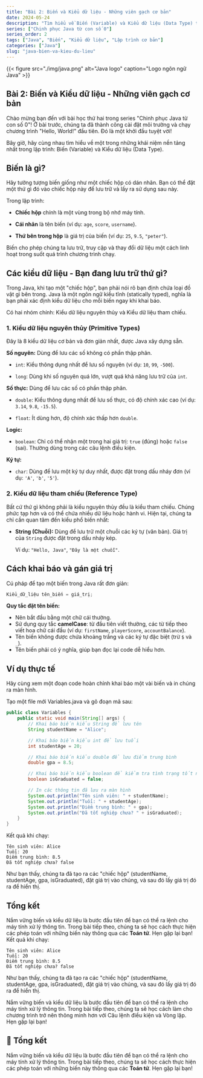 ```yaml
---
title: "Bài 2: Biến và Kiểu dữ liệu - Những viên gạch cơ bản"
date: 2024-05-24
description: "Tìm hiểu về Biến (Variable) và Kiểu dữ liệu (Data Type) trong Java, bao gồm các kiểu nguyên thủy (int, double, boolean) và kiểu tham chiếu (String)."
series: ["Chinh phục Java từ con số 0"]
series_order: 2
tags: ["Java", "Biến", "Kiểu dữ liệu", "Lập trình cơ bản"]
categories: ["Java"]
slug: "java-bien-va-kieu-du-lieu"
---
```


{{< figure src="./img/java.png" alt="Java logo" caption="Logo ngôn ngữ Java" >}}

## Bài 2: Biến và Kiểu dữ liệu - Những viên gạch cơ bản

Chào mừng bạn đến với bài học thứ hai trong series "Chinh phục Java từ con số 0"! Ở bài trước, chúng ta đã thành công cài đặt môi trường và chạy chương trình "Hello, World!" đầu tiên. Đó là một khởi đầu tuyệt vời!

Bây giờ, hãy cùng nhau tìm hiểu về một trong những khái niệm nền tảng nhất trong lập trình: Biến (Variable) và Kiểu dữ liệu (Data Type).

## Biến là gì?

Hãy tưởng tượng biến giống như một chiếc hộp có dán nhãn. Bạn có thể đặt một thứ gì đó vào chiếc hộp này để lưu trữ và lấy ra sử dụng sau này.

Trong lập trình:

- **Chiếc hộp** chính là một vùng trong bộ nhớ máy tính.

- **Cái nhãn** là tên biến (ví dụ: `age`, `score`, `username`).

- **Thứ bên trong hộp** là giá trị của biến (ví dụ: `25`, `9.5`, `"peter"`).

Biến cho phép chúng ta lưu trữ, truy cập và thay đổi dữ liệu một cách linh hoạt trong suốt quá trình chương trình chạy.

## Các kiểu dữ liệu - Bạn đang lưu trữ thứ gì?

Trong Java, khi tạo một "chiếc hộp", bạn phải nói rõ bạn định chứa loại đồ vật gì bên trong. Java là một ngôn ngữ kiểu tĩnh (statically typed), nghĩa là bạn phải xác định kiểu dữ liệu cho mỗi biến ngay khi khai báo.

Có hai nhóm chính: Kiểu dữ liệu nguyên thủy và Kiểu dữ liệu tham chiếu.

### 1. Kiểu dữ liệu nguyên thủy (Primitive Types)

Đây là 8 kiểu dữ liệu cơ bản và đơn giản nhất, được Java xây dựng sẵn.

**Số nguyên:** Dùng để lưu các số không có phần thập phân.

- `int`: Kiểu thông dụng nhất để lưu số nguyên (ví dụ: `10`, `99`, `-500`).

- `long`: Dùng khi số nguyên quá lớn, vượt quá khả năng lưu trữ của `int`.

**Số thực:** Dùng để lưu các số có phần thập phân.

- `double`: Kiểu thông dụng nhất để lưu số thực, có độ chính xác cao (ví dụ: `3.14`, `9.8`, `-15.5`).

- `float`: Ít dùng hơn, độ chính xác thấp hơn `double`.

**Logic:**

- `boolean`: Chỉ có thể nhận một trong hai giá trị: `true` (đúng) hoặc `false` (sai). Thường dùng trong các câu lệnh điều kiện.

**Ký tự:**

- `char`: Dùng để lưu một ký tự duy nhất, được đặt trong dấu nháy đơn (ví dụ: `'A'`, `'b'`, `'5'`).

### 2. Kiểu dữ liệu tham chiếu (Reference Type)

Bất cứ thứ gì không phải là kiểu nguyên thủy đều là kiểu tham chiếu. Chúng phức tạp hơn và có thể chứa nhiều dữ liệu hoặc hành vi. Hiện tại, chúng ta chỉ cần quan tâm đến kiểu phổ biến nhất:

- **String (Chuỗi):** Dùng để lưu trữ một chuỗi các ký tự (văn bản). Giá trị của `String` được đặt trong dấu nháy kép.

  Ví dụ: `"Hello, Java"`, `"Đây là một chuỗi"`.

## Cách khai báo và gán giá trị

Cú pháp để tạo một biến trong Java rất đơn giản:

```java
Kiểu_dữ_liệu tên_biến = giá_trị;
```

**Quy tắc đặt tên biến:**

- Nên bắt đầu bằng một chữ cái thường.
- Sử dụng quy tắc **camelCase**: từ đầu tiên viết thường, các từ tiếp theo viết hoa chữ cái đầu (ví dụ: `firstName`, `playerScore`, `accountBalance`).
- Tên biến không được chứa khoảng trắng và các ký tự đặc biệt (trừ `$` và `_`).
- Tên biến phải có ý nghĩa, giúp bạn đọc lại code dễ hiểu hơn.

## Ví dụ thực tế

Hãy cùng xem một đoạn code hoàn chỉnh khai báo một vài biến và in chúng ra màn hình.

Tạo một file mới Variables.java và gõ đoạn mã sau:

```java
public class Variables {
    public static void main(String[] args) {
        // Khai báo biến kiểu String để lưu tên
        String studentName = "Alice";

        // Khai báo biến kiểu int để lưu tuổi
        int studentAge = 20;

        // Khai báo biến kiểu double để lưu điểm trung bình
        double gpa = 8.5;

        // Khai báo biến kiểu boolean để kiểm tra tình trạng tốt nghiệp
        boolean isGraduated = false;

        // In các thông tin đã lưu ra màn hình
        System.out.println("Tên sinh viên: " + studentName);
        System.out.println("Tuổi: " + studentAge);
        System.out.println("Điểm trung bình: " + gpa);
        System.out.println("Đã tốt nghiệp chưa? " + isGraduated);
    }
}
```

Kết quả khi chạy:

```plaintext
Tên sinh viên: Alice
Tuổi: 20
Điểm trung bình: 8.5
Đã tốt nghiệp chưa? false
```

Như bạn thấy, chúng ta đã tạo ra các "chiếc hộp" (studentName, studentAge, gpa, isGraduated), đặt giá trị vào chúng, và sau đó lấy giá trị đó ra để hiển thị.

## Tổng kết

Nắm vững biến và kiểu dữ liệu là bước đầu tiên để bạn có thể ra lệnh cho máy tính xử lý thông tin. Trong bài tiếp theo, chúng ta sẽ học cách thực hiện các phép toán với những biến này thông qua các **Toán tử**. Hẹn gặp lại bạn!
Kết quả khi chạy:

```plaintext
Tên sinh viên: Alice
Tuổi: 20
Điểm trung bình: 8.5
Đã tốt nghiệp chưa? false
```

Như bạn thấy, chúng ta đã tạo ra các "chiếc hộp" (studentName, studentAge, gpa, isGraduated), đặt giá trị vào chúng, và sau đó lấy giá trị đó ra để hiển thị.

Nắm vững biến và kiểu dữ liệu là bước đầu tiên để bạn có thể ra lệnh cho máy tính xử lý thông tin. Trong bài tiếp theo, chúng ta sẽ học cách làm cho chương trình trở nên thông minh hơn với Câu lệnh điều kiện và Vòng lặp. Hẹn gặp lại bạn!

## 🎯 Tổng kết

Nắm vững biến và kiểu dữ liệu là bước đầu tiên để bạn có thể ra lệnh cho máy tính xử lý thông tin. Trong bài tiếp theo, chúng ta sẽ học cách thực hiện các phép toán với những biến này thông qua các **Toán tử**. Hẹn gặp lại bạn!
